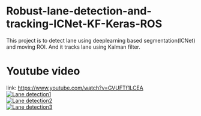 # Robust-lane-detection-and-tracking-ICNet-KF-Keras-ROS
This project is to detect lane using deeplearning based segmentation(ICNet) and moving ROI. And it tracks lane using Kalman filter.

# Youtube video
link: https://www.youtube.com/watch?v=GVUFTf1LCEA  
[![Lane detection1](https://img.youtube.com/vi/GVUFTf1LCEA/0.jpg)](https://www.youtube.com/watch?v=GVUFTf1LCEA "Lane detection1")  
[![Lane detection2](https://img.youtube.com/vi/GVUFTf1LCEA/138.jpg)](https://www.youtube.com/watch?v=GVUFTf1LCEA "Lane detection2")  
[![Lane detection3](https://img.youtube.com/vi/GVUFTf1LCEA/2.jpg)](https://www.youtube.com/watch?v=GVUFTf1LCEA "Lane detection3")  
